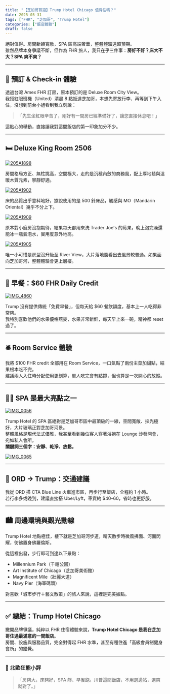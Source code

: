 ```yaml
---
title: "【芝加哥首遊】Trump Hotel Chicago 值得住嗎？"
date: 2025-05-31
tags: ["FHR", "芝加哥", "Trump Hotel"]
categories: ["飯店體驗"]
draft: false
---
```


絕對值得。房間新穎寬敞，SPA 區高端奢華，整體體驗遠超預期。  
雖然品牌本身爭議不斷，但作為 FHR 旅人，我只在乎三件事：**房好不好？床大不大？SPA 爽不爽？**

---

## 🛬 預訂 & Check-in 體驗

透過台灣 Amex FHR 訂房，原本預訂的是 Deluxe Room City View。  
我搭紅眼班機（United）清晨 8 點抵達芝加哥，本想先寄放行李、再等到下午入住，沒想到前台小姐看到我立刻說：

> 「先生坐紅眼辛苦了，剛好有一間房已經準備好了，讓您直接休息吧！」

這貼心的舉動，直接讓我對這間飯店的第一印象加分不少。

---

## 🛏️ Deluxe King Room 2506
[![205A1898](https://live.staticflickr.com/65535/54623753184_b11c304992_c.jpg)](https://www.flickr.com/photos/188685716@N03/54389400561/in/album-72177720324443611)

房間格局方正、無柱挑高，空間極大，走的是沉穩內斂的商務風，配上厚地毯與溫暖木質元素，寧靜舒適。

[![205A1902](https://live.staticflickr.com/65535/54622663977_6cce15196f_c.jpg)](https://www.flickr.com/photos/188685716@N03/54389400561/in/album-72177720324443611)

床的品質出乎意料地好，據說使用的是 500 針床品，觸感與 MO（Mandarin Oriental）幾乎不分上下。

[![205A1909](https://live.staticflickr.com/65535/54623547081_81971d0276_c.jpg)](https://www.flickr.com/photos/188685716@N03/54389400561/in/album-72177720324443611)

原本對小廚房沒抱期待，結果每天都用來洗 Trader Joe's 的莓果，晚上泡完澡還能冰一瓶氣泡水，實用度意外地高。

[![205A1905](https://live.staticflickr.com/65535/54622664157_d747dba4cf_c.jpg)](https://www.flickr.com/photos/188685716@N03/54389400561/in/album-72177720324443611)

唯一小可惜是房型沒升級至 River View，大片落地窗看出去風景較普通。如果面向芝加哥河，整體體驗會更上層樓。

---

## 🥣 早餐：$60 FHR Daily Credit
[![IMG_4860](https://live.staticflickr.com/65535/54623752329_58496645be_c.jpg)](https://www.flickr.com/photos/188685716@N03/54389400561/in/album-72177720324443611)

Trump 沒有提供傳統「免費早餐」，但每天給 $60 餐飲額度，基本上一人吃得非常夠。  
我特別喜歡他們的水果優格燕麥，水果非常新鮮，每天早上來一碗，精神都 reset 過了。

---

## 🛎️ Room Service 體驗

我將 $100 FHR credit 全部用在 Room Service，一口氣點了兩份主菜加甜點，結果根本吃不完。  
建議兩人入住時分配使用更划算，單人吃完會有點撐，但也算是一次開心的放縱。

---

## 🧖‍♂️ SPA 是最大亮點之一
[![IMG_0056](https://live.staticflickr.com/65535/54623546566_8d6e2db0bf_c.jpg)](https://www.flickr.com/photos/188685716@N03/54389400561/in/album-72177720324443611)

Trump Hotel 的 SPA 區絕對是芝加哥市區中最頂級的一線，空間寬敞、採光極好，大片玻璃正對芝加哥河景。  
整體風格是現代法式優雅，我甚至看到幾位客人穿著浴袍在 Lounge 沙發開會，宛如私人會所。  
**關鍵詞三個字：安靜、乾淨、放鬆。**

[![IMG_0065](https://live.staticflickr.com/65535/54623546641_2eeeece6d4_c.jpg)](https://www.flickr.com/photos/188685716@N03/54389400561/in/album-72177720324443611)

---

## 🚖 ORD → Trump：交通建議

我從 ORD 搭 CTA Blue Line 火車進市區，再步行至飯店，全程約 1 小時。  
若行李多或晚到，建議直接搭 Uber/Lyft，車資約 $40–60，省時也更舒服。

---

## 🏙️ 周邊環境與觀光動線

Trump Hotel 地點極佳，樓下就是芝加哥河步道，晴天散步時微風拂面、河面閃耀，彷彿置身佛羅倫斯。

從這裡出發，步行即可到達以下景點：

- Millennium Park（千禧公園）
- Art Institute of Chicago（芝加哥美術館）
- Magnificent Mile（壯麗大道）
- Navy Pier（海軍碼頭）

對喜歡「城市步行＋藝文散策」的旅人來說，這裡是完美據點。

---

## ✅ 總結：Trump Hotel Chicago

撇開品牌爭議，純粹以 FHR 住宿體驗來說，**Trump Hotel Chicago 是我在芝加哥住過最滿意的一間飯店**。  
房間、設施與服務品質，完全對得起 FHR 水準，甚至有種住進「高級會員制健身會所」的錯覺。

---

### 🐻 北歐狂熊小評

> 「房夠大，床夠好，SPA 靜、早餐飽。川普這間飯店，不用選邊站，選爽就對了。」